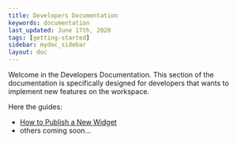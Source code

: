 ```yaml
---
title: Developers Documentation
keywords: documentation
last_updated: June 17th, 2020
tags: [getting-started]
sidebar: mydoc_sidebar
layout: doc
---
```


Welcome in the Developers Documentation. This section of the documentation is specifically designed for developers 
that wants to implement new features on the workspace.

Here the guides:

- [How to Publish a New Widget]
- others coming soon...


[How to Publish a New Widget]: <https://github.com/AskdataHQ/askdata-docs/raw/gh-pages/docs/how-to-publish-a-new-widget.md>
